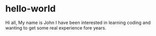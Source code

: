 # hello-world


Hi all,
My name is John I have been interested in learning coding and wanting to get some real experience fore years.

